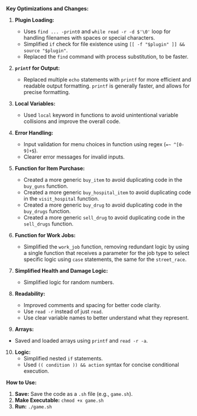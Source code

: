 **Key Optimizations and Changes:**

1.  **Plugin Loading:**
    *   Uses `find ... -print0` and `while read -r -d $'\0'` loop for handling filenames with spaces or special characters.
    *   Simplified `if` check for file existence using `[[ -f "$plugin" ]] && source "$plugin"`.
    *   Replaced the `find` command with process substitution, to be faster.

2.  **`printf` for Output:**
    *   Replaced multiple `echo` statements with `printf` for more efficient and readable output formatting. `printf` is generally faster, and allows for precise formatting.
   
3.  **Local Variables:**
    *   Used `local` keyword in functions to avoid unintentional variable collisions and improve the overall code.

4.  **Error Handling:**
    *   Input validation for menu choices in function using regex (`=~ ^[0-9]+$`).
    *   Clearer error messages for invalid inputs.

5. **Function for Item Purchase:**
    * Created a more generic `buy_item` to avoid duplicating code in the  `buy_guns` function.
     * Created a more generic `buy_hospital_item` to avoid duplicating code in the  `visit_hospital` function.
    * Created a more generic `buy_drug` to avoid duplicating code in the  `buy_drugs` function.
     * Created a more generic `sell_drug` to avoid duplicating code in the  `sell_drugs` function.
   
6. **Function for Work Jobs:**
    *  Simplified the `work_job` function, removing redundant logic by using a single function that receives a parameter for the job type to select specific logic using `case` statements, the same for the `street_race`.

7.  **Simplified Health and Damage Logic:**
     *  Simplified logic for random numbers.

8.  **Readability:**
    *   Improved comments and spacing for better code clarity.
    *   Use `read -r` instead of just `read`.
    *   Use clear variable names to better understand what they represent.

9. **Arrays:**
  * Saved and loaded arrays using `printf` and `read -r -a`.

10. **Logic:**
    *   Simplified nested `if` statements.
    *   Used `(( condition )) && action` syntax for concise conditional execution.

**How to Use:**

1.  **Save:** Save the code as a `.sh` file (e.g., `game.sh`).
2.  **Make Executable:** `chmod +x game.sh`
3.  **Run:** `./game.sh`
